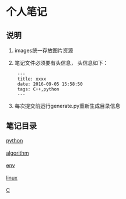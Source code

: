 
# 个人笔记
## 说明
1. images统一存放图片资源
2. 笔记文件必须要有头信息， 头信息如下：
        
        ---
        title: xxxx
        date: 2016-09-05 15:58:50
        tags: C++,python
        ---
3. 每次提交前运行generate.py重新生成目录信息

## 笔记目录
[python](/python/README.md)<br/><br/>
[algorithm](/algorithm/README.md)<br/><br/>
[env](/env/README.md)<br/><br/>
[linux](/linux/README.md)<br/><br/>
[C](/C/README.md)<br/><br/>
